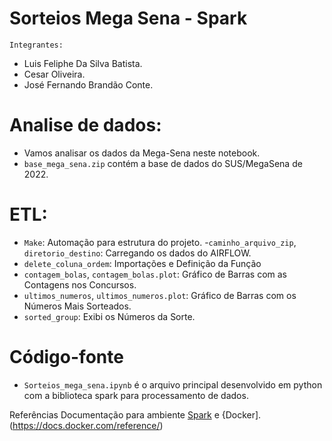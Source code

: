 # Sorteios Mega Sena - Spark

`Integrantes:`
- Luis Feliphe Da Silva Batista.
- Cesar Oliveira.
- José Fernando Brandão Conte.

# Analise de dados:
- Vamos analisar os dados da Mega-Sena neste notebook.
- `base_mega_sena.zip` contém a base de dados do SUS/MegaSena de 2022.

# ETL:
- `Make`: Automação para estrutura do projeto.
-`caminho_arquivo_zip`, `diretorio_destino`:  Carregando os dados do AIRFLOW.
- `delete_coluna_ordem`: Importações e Definição da Função
- `contagem_bolas`, `contagem_bolas.plot`:  Gráfico de Barras com as Contagens nos Concursos.
- `ultimos_numeros`, `ultimos_numeros.plot`:  Gráfico de Barras com os Números Mais Sorteados.
- `sorted_group`: Exibi os Números da Sorte.

# Código-fonte
- `Sorteios_mega_sena.ipynb` é o arquivo principal desenvolvido em python com a biblioteca spark para processamento de dados.


Referências
Documentação para ambiente [Spark](https://spark.apache.org/docs/latest/)
 e {Docker].(https://docs.docker.com/reference/)
